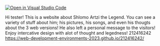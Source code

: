 [![Open in Visual Studio Code](https://classroom.github.com/assets/open-in-vscode-c66648af7eb3fe8bc4f294546bfd86ef473780cde1dea487d3c4ff354943c9ae.svg)](https://classroom.github.com/online_ide?assignment_repo_id=10504631&assignment_repo_type=AssignmentRepo)

Hi tester!
This is a website about Shlomo Artzi the Legend.
You can see a variety of stuff about him; his pictures, his songs, and even his thougts about the 3 web versions!
He also left a personal message to the visitors!
Enjoy intercative design with alot of thought and legedness!
212416242
https://web-development-environments-2023.github.io/212416242/
